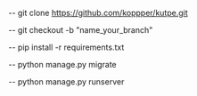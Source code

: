 -- git clone https://github.com/koppper/kutpe.git

-- git checkout -b "name_your_branch"

-- pip install -r requirements.txt

-- python manage.py migrate

-- python manage.py runserver
